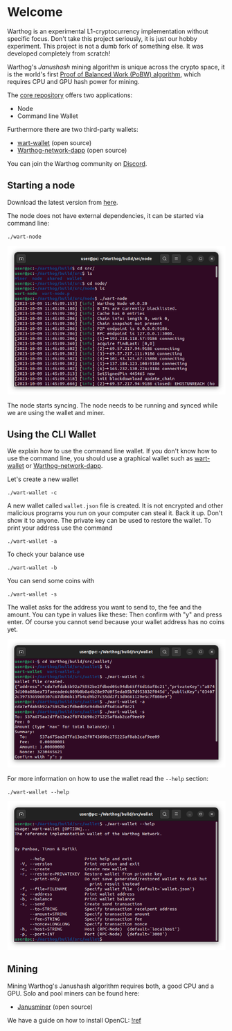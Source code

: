 # Welcome

Warthog is an experimental L1-cryptocurrency implementation without specific focus. Don't take this project seriously, it is just our hobby experiment. This project is not a dumb fork of something else. It was developed completely from scratch!

Warthog's *Janushash* mining algorithm is unique across the crypto space, it is the world's first [Proof of Balanced Work (PoBW) algorithm](https://github.com/CoinFuMasterShifu/ProofOfBalancedWork/blob/main/PoBW.pdf), which requires CPU and GPU hash power for mining.

The [core repository](https://github.com/warthog-network) offers two applications:
* Node
* Command line Wallet

Furthermore there are two third-party wallets:
* [wart-wallet](https://github.com/andrewcrypto777/wart-wallet) (open source)
* [Warthog-network-dapp](https://github.com/I-luk-I/Warthog-network-dapp) (open source)

You can join the Warthog community on [Discord](https://discord.com/invite/QMDV8bGTdQ).



## Starting a node

Download the latest version from [here](https://github.com/warthog-network/Warthog/releases).

The node does not have external dependencies, it can be started via command line:
```
./wart-node
```
![](img/get-started/09-node.png)

The node starts syncing. The node needs to be running and synced while we are using the wallet and miner.

## Using the CLI Wallet
We explain how to use the command line wallet. If you don't know how to use the command line, you should use a graphical wallet such as [wart-wallet](https://github.com/andrewcrypto777/wart-wallet) or [Warthog-network-dapp](https://github.com/I-luk-I/Warthog-network-dapp).

Let's create a new wallet
```
./wart-wallet -c
```
A new wallet called `wallet.json` file is created. It is not encrypted and other malicious programs you run on your computer can steal it. Back it up. Don't show it to anyone. The private key can be used to restore the wallet. 
To print your address use the command 
```
./wart-wallet -a
```

To check your balance use
```
./wart-wallet -b
```

You can send some coins with
```
./wart-wallet -s
```
The wallet asks for the address you want to send to, the fee and the amount. You can type in values like these:
Then confirm with "y" and press enter. Of course you cannot send because your wallet address has no coins yet.

![](img/get-started/10-wallet.png)

For more information on how to use the wallet read the `--help` section:
```
./wart-wallet --help
```
![](img/get-started/11-wallet-help.png)

## Mining
Mining Warthog's Janushash algorithm requires both, a good CPU and a GPU. Solo and pool miners can be found here:
* [Janusminer](https://github.com/CoinFuMasterShifu/janusminer) (open source)

We have a guide on how to install OpenCL:
[!ref](Guides/installing-opencl.md)
